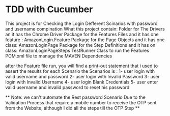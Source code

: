 # TDD with Cucumber

This project is for Checking the Login Defferent Scinarios with password and username compination 
What this project contain:
    Folder for The Drivers an it has the Chrome Driver
    Package for the Features Files and it has one feature : AmazonLogin.Feature
    Package for the Page Objects and it has one class:  AmazonLoginPage
    Package for the Step Definitions and it has on class: AmazonLoginPageSteps
    TestRunner Class to run the Features 
    POM.xml file to manage the MAVEN Dependencies 
    
    
  after the Feature file run, you will find a print-out statement that i used to assert the results for each Scenario
  the Scenarios is : 
  1- user login with valid username and password
  2- user login with Invalid Password
  3- user login with Invalid Username
  4- user login Blank Credentials
  5- user enter valid username and invalid password to reset his password
  
  
** Note: we can't automate the Rest password Scenario Due to the Validation Process that require a mobile number to receive the OTP
sent from the Website, although I did all the steps till the OTP Step **
